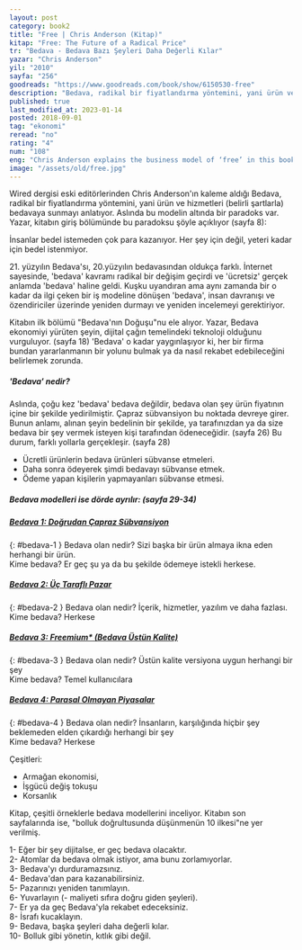 ```yaml
---
layout: post
category: book2
title: "Free | Chris Anderson (Kitap)"
kitap: "Free: The Future of a Radical Price"
tr: "Bedava - Bedava Bazı Şeyleri Daha Değerli Kılar"
yazar: "Chris Anderson"
yil: "2010"
sayfa: "256"
goodreads: "https://www.goodreads.com/book/show/6150530-free"
description: "Bedava, radikal bir fiyatlandırma yöntemini, yani ürün ve hizmetleri (belirli şartlarla) bedavaya sunmayı anlatıyor."
published: true
last_modified_at: 2023-01-14
posted: 2018-09-01
tag: "ekonomi"
reread: "no"
rating: "4"
num: "108"
eng: "Chris Anderson explains the business model of ‘free’ in this book. This model is based on making money by giving away products/services for free by the consumption of free trial versions will make a certain amount of customers buy the product after the trial. This book has become a classic within time, and it also reminds the reader of the dilemma that says ‘nothing is actually free'."
image: "/assets/old/free.jpg"
---
```


Wired dergisi eski editörlerinden Chris Anderson'ın kaleme aldığı Bedava, radikal bir fiyatlandırma yöntemini, yani ürün ve hizmetleri (belirli şartlarla) bedavaya sunmayı anlatıyor. Aslında bu modelin altında bir paradoks var. Yazar, kitabın giriş bölümünde bu paradoksu şöyle açıklıyor (sayfa 8):

İnsanlar bedel istemeden çok para kazanıyor. Her şey için değil, yeteri kadar için bedel istenmiyor.

21\. yüzyılın Bedava'sı, 20.yüzyılın bedavasından oldukça farklı. İnternet sayesinde, 'bedava' kavramı radikal bir değişim geçirdi ve 'ücretsiz' gerçek anlamda 'bedava' haline geldi. Kuşku uyandıran ama aynı zamanda bir o kadar da ilgi çeken bir iş modeline dönüşen 'bedava', insan davranışı ve özendiriciler üzerinde yeniden durmayı ve yeniden incelemeyi gerektiriyor.

Kitabın ilk bölümü "Bedava'nın Doğuşu"nu ele alıyor. Yazar, Bedava ekonomiyi yürüten şeyin, dijital çağın temelindeki teknoloji olduğunu vurguluyor. (sayfa 18) 'Bedava' o kadar yaygınlaşıyor ki, her bir firma bundan yararlanmanın bir yolunu bulmak ya da nasıl rekabet edebileceğini belirlemek zorunda.

##### 'Bedava' nedir?

Aslında, çoğu kez 'bedava' bedava değildir, bedava olan şey ürün fiyatının içine bir şekilde yedirilmiştir. Çapraz sübvansiyon bu noktada devreye girer. Bunun anlamı, alınan şeyin bedelinin bir şekilde, ya tarafınızdan ya da size bedava bir şey vermek isteyen kişi tarafından ödeneceğidir. (sayfa 26) Bu durum, farklı yollarla gerçekleşir. (sayfa 28)

- Ücretli ürünlerin bedava ürünleri sübvanse etmeleri.
- Daha sonra ödeyerek şimdi bedavayı sübvanse etmek.
- Ödeme yapan kişilerin yapmayanları sübvanse etmesi.

##### Bedava modelleri ise dörde ayrılır: (sayfa 29-34)

##### [Bedava 1: Doğrudan Çapraz Sübvansiyon](#bedava-1)

{: #bedava-1 }
Bedava olan nedir? Sizi başka bir ürün almaya ikna eden herhangi bir ürün.  
Kime bedava? Er geç şu ya da bu şekilde ödemeye istekli herkese.

##### [Bedava 2: Üç Taraflı Pazar](#bedava-2)

{: #bedava-2 }
Bedava olan nedir? İçerik, hizmetler, yazılım ve daha fazlası.  
Kime bedava? Herkese

##### [Bedava 3: Freemium\* (Bedava Üstün Kalite)](#bedava-3)

{: #bedava-3 }
Bedava olan nedir? Üstün kalite versiyona uygun herhangi bir şey  
Kime bedava? Temel kullanıcılara

##### [Bedava 4: Parasal Olmayan Piyasalar](#bedava-4)

{: #bedava-4 }
Bedava olan nedir? İnsanların, karşılığında hiçbir şey beklemeden elden çıkardığı herhangi bir şey  
Kime bedava? Herkese

Çeşitleri:

- Armağan ekonomisi,
- İşgücü değiş tokuşu
- Korsanlık

Kitap, çeşitli örneklerle bedava modellerini inceliyor. Kitabın son sayfalarında ise, "bolluk doğrultusunda düşünmenün 10 ilkesi"ne yer verilmiş.

1- Eğer bir şey dijitalse, er geç bedava olacaktır.  
2- Atomlar da bedava olmak istiyor, ama bunu zorlamıyorlar.  
3- Bedava'yı durduramazsınız.  
4- Bedava'dan para kazanabilirsiniz.  
5- Pazarınızı yeniden tanımlayın.  
6- Yuvarlayın (- maliyeti sıfıra doğru giden şeyleri).  
7- Er ya da geç Bedava'yla rekabet edeceksiniz.  
8- İsrafı kucaklayın.  
9- Bedava, başka şeyleri daha değerli kılar.  
10- Bolluk gibi yönetin, kıtlık gibi değil.
